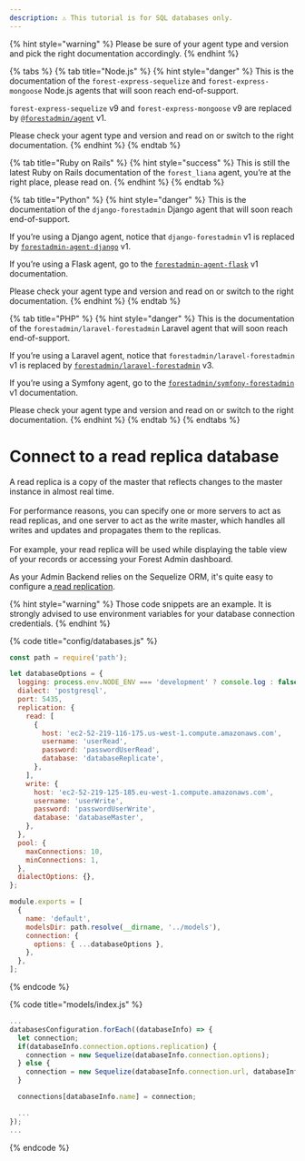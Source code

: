 ```yaml
---
description: ⚠️ This tutorial is for SQL databases only.
---
```


{% hint style="warning" %}
Please be sure of your agent type and version and pick the right documentation accordingly.
{% endhint %}

{% tabs %}
{% tab title="Node.js" %}
{% hint style="danger" %}
This is the documentation of the `forest-express-sequelize` and `forest-express-mongoose` Node.js agents that will soon reach end-of-support.

`forest-express-sequelize` v9 and `forest-express-mongoose` v9 are replaced by [`@forestadmin/agent`](https://docs.forestadmin.com/developer-guide-agents-nodejs/) v1.

Please check your agent type and version and read on or switch to the right documentation.
{% endhint %}
{% endtab %}

{% tab title="Ruby on Rails" %}
{% hint style="success" %}
This is still the latest Ruby on Rails documentation of the `forest_liana` agent, you’re at the right place, please read on.
{% endhint %}
{% endtab %}

{% tab title="Python" %}
{% hint style="danger" %}
This is the documentation of the `django-forestadmin` Django agent that will soon reach end-of-support.

If you’re using a Django agent, notice that `django-forestadmin` v1 is replaced by [`forestadmin-agent-django`](https://docs.forestadmin.com/developer-guide-agents-python) v1.

If you’re using a Flask agent, go to the [`forestadmin-agent-flask`](https://docs.forestadmin.com/developer-guide-agents-python) v1 documentation.

Please check your agent type and version and read on or switch to the right documentation.
{% endhint %}
{% endtab %}

{% tab title="PHP" %}
{% hint style="danger" %}
This is the documentation of the `forestadmin/laravel-forestadmin` Laravel agent that will soon reach end-of-support.

If you’re using a Laravel agent, notice that `forestadmin/laravel-forestadmin` v1 is replaced by [`forestadmin/laravel-forestadmin`](https://docs.forestadmin.com/developer-guide-agents-php) v3.

If you’re using a Symfony agent, go to the [`forestadmin/symfony-forestadmin`](https://docs.forestadmin.com/developer-guide-agents-php) v1 documentation.

Please check your agent type and version and read on or switch to the right documentation.
{% endhint %}
{% endtab %}
{% endtabs %}

# Connect to a read replica database

A read replica is a copy of the master that reflects changes to the master instance in almost real time.\
\
For performance reasons, you can specify one or more servers to act as read replicas, and one server to act as the write master, which handles all writes and updates and propagates them to the replicas.\
\
For example, your read replica will be used while displaying the table view of your records or accessing your Forest Admin dashboard.

As your Admin Backend relies on the Sequelize ORM, it's quite easy to configure a[ read replication](https://sequelize.org/master/manual/read-replication.html).

{% hint style="warning" %}
Those code snippets are an example. It is strongly advised to use environment variables for your database connection credentials.
{% endhint %}

{% code title="config/databases.js" %}

```javascript
const path = require('path');

let databaseOptions = {
  logging: process.env.NODE_ENV === 'development' ? console.log : false,
  dialect: 'postgresql',
  port: 5435,
  replication: {
    read: [
      {
        host: 'ec2-52-219-116-175.us-west-1.compute.amazonaws.com',
        username: 'userRead',
        password: 'passwordUserRead',
        database: 'databaseReplicate',
      },
    ],
    write: {
      host: 'ec2-52-219-125-185.eu-west-1.compute.amazonaws.com',
      username: 'userWrite',
      password: 'passwordUserWrite',
      database: 'databaseMaster',
    },
  },
  pool: {
    maxConnections: 10,
    minConnections: 1,
  },
  dialectOptions: {},
};

module.exports = [
  {
    name: 'default',
    modelsDir: path.resolve(__dirname, '../models'),
    connection: {
      options: { ...databaseOptions },
    },
  },
];
```

{% endcode %}

{% code title="models/index.js" %}

```javascript
...
databasesConfiguration.forEach((databaseInfo) => {
  let connection;
  if(databaseInfo.connection.options.replication) {
    connection = new Sequelize(databaseInfo.connection.options);
  } else {
    connection = new Sequelize(databaseInfo.connection.url, databaseInfo.connection.options);
  }

  connections[databaseInfo.name] = connection;

  ...
});
...
```

{% endcode %}
